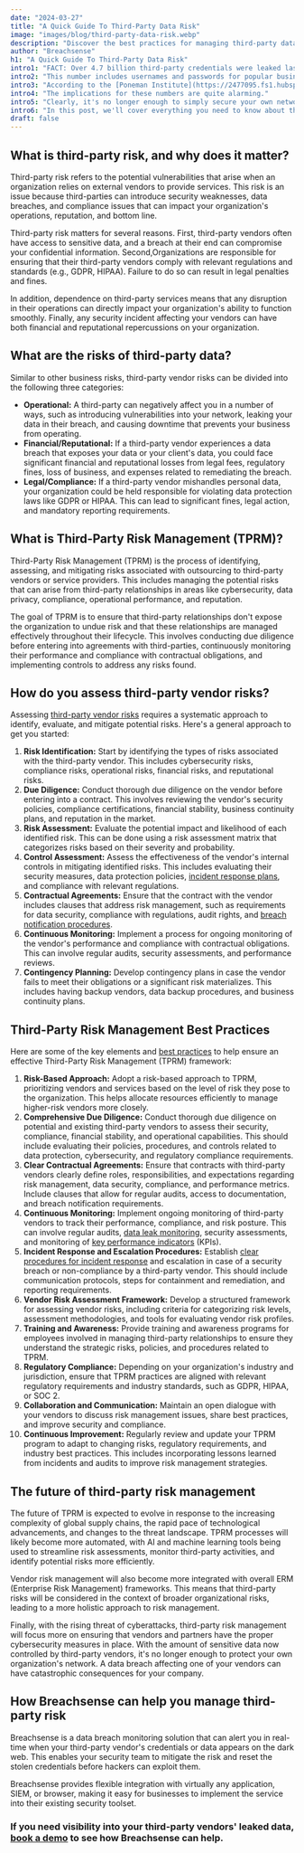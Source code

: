 ```yaml
---
date: "2024-03-27"
title: "A Quick Guide To Third-Party Data Risk"
image: "images/blog/third-party-data-risk.webp"
description: "Discover the best practices for managing third-party data risk. Learn the best practices for implementing a third-party risk management framework."
author: "Breachsense"
h1: "A Quick Guide To Third-Party Data Risk"
intro1: "FACT: Over 4.7 billion third-party credentials were leaked last year via infostealer malware."
intro2: "This number includes usernames and passwords for popular business tools, such as Microsoft 365, Gmail, Salesforce, and Slack."
intro3: "According to the [Poneman Institute](https://2477095.fs1.hubspotusercontent-na1.net/hubfs/2477095/Ponemon%20Report%20Sept%202022/RiskRecon%20Data%20Risk%20in%20Third-Party%20Ecosystem%20Study%20Sept%202022.pdf), 59% of companies experienced a data breach caused by a third-party."
intro4: "The implications for these numbers are quite alarming."
intro5: "Clearly, it's no longer enough to simply secure your own network."
intro6: "In this post, we'll cover everything you need to know about third-party risk and the 10 best practices for implementing a Third-Party Risk Management framework."
draft: false
---
```

## What is third-party risk, and why does it matter?

Third-party risk refers to the potential vulnerabilities that arise when an organization relies on external vendors to provide services. This risk is an issue because third-parties can introduce security weaknesses, data breaches, and compliance issues that can impact your organization's operations, reputation, and bottom line.

Third-party risk matters for several reasons. First, third-party vendors often have access to sensitive data, and a breach at their end can compromise your confidential information. Second,Organizations are responsible for ensuring that their third-party vendors comply with relevant regulations and standards (e.g., GDPR, HIPAA). Failure to do so can result in legal penalties and fines.

In addition, dependence on third-party services means that any disruption in their operations can directly impact your organization's ability to function smoothly. Finally, any security incident affecting your vendors can have both financial and reputational repercussions on your organization.

## What are the risks of third-party data?

Similar to other business risks, third-party vendor risks can be divided into the following three categories:

- **Operational:** A third-party can negatively affect you in a number of ways, such as introducing vulnerabilities into your network, leaking your data in their breach, and causing downtime that prevents your business from operating.
- **Financial/Reputational:** If a third-party vendor experiences a data breach that exposes your data or your client's data, you could face significant financial and reputational losses from legal fees, regulatory fines, loss of business, and expenses related to remediating the breach.
- **Legal/Compliance:** If a third-party vendor mishandles personal data, your organization could be held responsible for violating data protection laws like GDPR or HIPAA. This can lead to significant fines, legal action, and mandatory reporting requirements.

## What is Third-Party Risk Management (TPRM)?

Third-Party Risk Management (TPRM) is the process of identifying, assessing, and mitigating risks associated with outsourcing to third-party vendors or service providers. This includes managing the potential risks that can arise from third-party relationships in areas like cybersecurity, data privacy, compliance, operational performance, and reputation.

The goal of TPRM is to ensure that third-party relationships don't expose the organization to undue risk and that these relationships are managed effectively throughout their lifecycle. This involves conducting due diligence before entering into agreements with third-parties, continuously monitoring their performance and compliance with contractual obligations, and implementing controls to address any risks found.

## How do you assess third-party vendor risks?

Assessing [third-party vendor risks](https://www.breachsense.com/blog/prevent-third-party-data-breaches/) requires a systematic approach to identify, evaluate, and mitigate potential risks. Here's a general approach to get you started:

1. **Risk Identification:** Start by identifying the types of risks associated with the third-party vendor. This includes cybersecurity risks, compliance risks, operational risks, financial risks, and reputational risks.
2. **Due Diligence:** Conduct thorough due diligence on the vendor before entering into a contract. This involves reviewing the vendor's security policies, compliance certifications, financial stability, business continuity plans, and reputation in the market.
3. **Risk Assessment:** Evaluate the potential impact and likelihood of each identified risk. This can be done using a risk assessment matrix that categorizes risks based on their severity and probability.
4. **Control Assessment:** Assess the effectiveness of the vendor's internal controls in mitigating identified risks. This includes evaluating their security measures, data protection policies, [incident response plans](https://www.breachsense.com/blog/data-breach-response/), and compliance with relevant regulations.
5. **Contractual Agreements:** Ensure that the contract with the vendor includes clauses that address risk management, such as requirements for data security, compliance with regulations, audit rights, and [breach notification procedures](https://www.breachsense.com/blog/data-breach-response-checklist/).
6. **Continuous Monitoring:** Implement a process for ongoing monitoring of the vendor's performance and compliance with contractual obligations. This can involve regular audits, security assessments, and performance reviews.
7. **Contingency Planning:** Develop contingency plans in case the vendor fails to meet their obligations or a significant risk materializes. This includes having backup vendors, data backup procedures, and business continuity plans.

## Third-Party Risk Management Best Practices

Here are some of the key elements and [best practices](https://www.breachsense.com/blog/big-data-security/) to help ensure an effective Third-Party Risk Management (TPRM) framework:

1. **Risk-Based Approach:** Adopt a risk-based approach to TPRM, prioritizing vendors and services based on the level of risk they pose to the organization. This helps allocate resources efficiently to manage higher-risk vendors more closely.
2. **Comprehensive Due Diligence:** Conduct thorough due diligence on potential and existing third-party vendors to assess their security, compliance, financial stability, and operational capabilities. This should include evaluating their policies, procedures, and controls related to data protection, cybersecurity, and regulatory compliance requirements.
3. **Clear Contractual Agreements:** Ensure that contracts with third-party vendors clearly define roles, responsibilities, and expectations regarding risk management, data security, compliance, and performance metrics. Include clauses that allow for regular audits, access to documentation, and breach notification requirements.
4. **Continuous Monitoring:** Implement ongoing monitoring of third-party vendors to track their performance, compliance, and risk posture. This can involve regular audits, [data leak monitoring](https://www.breachsense.com/data-leak-monitoring/), security assessments, and monitoring of [key performance indicators](https://www.breachsense.com/blog/data-security-metrics/) (KPIs).
5. **Incident Response and Escalation Procedures:** Establish [clear procedures for incident response](https://www.breachsense.com/blog/data-breach-response-checklist/) and escalation in case of a security breach or non-compliance by a third-party vendor. This should include communication protocols, steps for containment and remediation, and reporting requirements.
6. **Vendor Risk Assessment Framework:** Develop a structured framework for assessing vendor risks, including criteria for categorizing risk levels, assessment methodologies, and tools for evaluating vendor risk profiles.
7. **Training and Awareness:** Provide training and awareness programs for employees involved in managing third-party relationships to ensure they understand the strategic risks, policies, and procedures related to TPRM.
8. **Regulatory Compliance:** Depending on your organization's industry and jurisdiction, ensure that TPRM practices are aligned with relevant regulatory requirements and industry standards, such as GDPR, HIPAA, or SOC 2.
9. **Collaboration and Communication:** Maintain an open dialogue with your vendors to discuss risk management issues, share best practices, and improve security and compliance.
10. **Continuous Improvement:** Regularly review and update your TPRM program to adapt to changing risks, regulatory requirements, and industry best practices. This includes incorporating lessons learned from incidents and audits to improve risk management strategies.

## The future of third-party risk management

The future of TPRM is expected to evolve in response to the increasing complexity of global supply chains, the rapid pace of technological advancements, and changes to the threat landscape. TPRM processes will likely become more automated, with AI and machine learning tools being used to streamline risk assessments, monitor third-party activities, and identify potential risks more efficiently.

Vendor risk management will also become more integrated with overall ERM (Enterprise Risk Management) frameworks. This means that third-party risks will be considered in the context of broader organizational risks, leading to a more holistic approach to risk management.

Finally, with the rising threat of cyberattacks, third-party risk management will focus more on ensuring that vendors and partners have the proper cybersecurity measures in place. With the amount of sensitive data now controlled by third-party vendors, it's no longer enough to protect your own organization's network. A data breach affecting one of your vendors can have catastrophic consequences for your company.

## How Breachsense can help you manage third-party risk

Breachsense is a data breach monitoring solution that can alert you in real-time when your third-party vendor's credentials or data appears on the dark web. This enables your security team to mitigate the risk and reset the stolen credentials before hackers can exploit them.

Breachsense provides flexible integration with virtually any application, SIEM, or browser, making it easy for businesses to implement the service into their existing security toolset.

### If you need visibility into your third-party vendors' leaked data, [book a demo](https://www.breachsense.com/book-demo/) to see how Breachsense can help.
